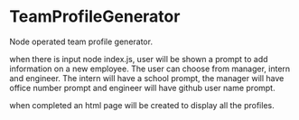 # TeamProfileGenerator
Node operated team profile generator. 

when there is input node index.js, user will be shown a prompt to add information on a new employee. The user can choose from manager, intern and engineer. The intern will have a school prompt, the manager will have office number prompt and engineer will have github user name prompt.

when completed an html page will be created to display all the profiles. 
